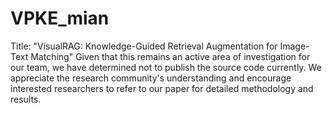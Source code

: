 # VPKE_mian

Title: "VisualRAG: Knowledge-Guided Retrieval Augmentation for Image-Text Matching"
Given that this remains an active area of investigation for our team, we have determined not to publish the source code currently. We appreciate the research community's understanding and encourage interested researchers to refer to our paper for detailed methodology and results.
